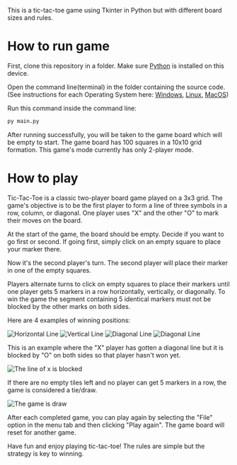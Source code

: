This is a tic-tac-toe game using Tkinter in Python but with different board sizes and rules.

# How to run game

First, clone this repository in a folder.
Make sure [Python](https://www.python.org/downloads/) is installed on this device.

Open the command line(terminal) in the folder containing the source code.
(See instructions for each Operating System here:
[Windows](https://adamtheautomator.com/windows-open-powershell-in-a-folder/),
[Linux](https://www.techrepublic.com/article/linux-101-how-to-quickly-open-a-terminal-in-a-specific-directory/),
[MacOS](https://www.maketecheasier.com/launch-terminal-current-folder-mac/))

Run this command inside the command line:
```bash
py main.py
```
After running successfully, you will be taken to the game board which will be empty to start. The game board has 100 squares in a 10x10 grid formation. This game's mode currently has only 2-player mode.

# How to play

Tic-Tac-Toe is a classic two-player board game played on a 3x3 grid. The game's objective is to be the first player to form a line of three symbols in a row, column, or diagonal. One player uses "X" and the other "O" to mark their moves on the board.

At the start of the game, the board should be empty. Decide if you want to go first or second. If going first, simply click on an empty square to place your marker there.

Now it's the second player's turn. The second player will place their marker in one of the empty squares.

Players alternate turns to click on empty squares to place their markers until one player gets 5 markers in a row horizontally, vertically, or diagonally. To win the game the segment containing 5 identical markers must not be blocked by the other marks on both sides.

Here are 4 examples of winning positions:

![Horizontal Line](Example1.PNG)
![Vertical Line](Example2.PNG)
![Diagonal Line](Example3.PNG)
![Diagonal Line](Example4.PNG)

This is an example where the "X" player has gotten a diagonal line but it is blocked by "O" on both sides so that player hasn't won yet.

![The line of x is blocked](Example5.PNG)

If there are no empty tiles left and no player can get 5 markers in a row, the game is considered a tie/draw.

![The game is draw](Example6.PNG)

After each completed game, you can play again by selecting the "File" option in the menu tab and then clicking "Play again". The game board will reset for another game.

Have fun and enjoy playing tic-tac-toe! The rules are simple but the strategy is key to winning.



